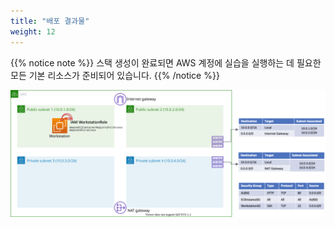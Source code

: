 ```yaml
---
title: "배포 결과물"
weight: 12
---
```


{{% notice note %}}
스택 생성이 완료되면 AWS 계정에 실습을 실행하는 데 필요한 모든 기본 리소스가 준비되어 있습니다. 
{{% /notice %}}

![Output](../../../static/images/setup/output.svg)